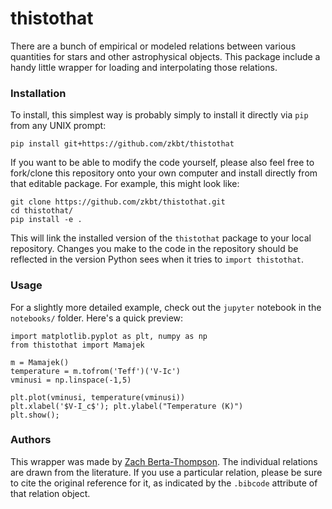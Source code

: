 # thistothat
There are a bunch of empirical or modeled relations between various quantities for stars and other astrophysical objects. This package include a handy little wrapper for loading and interpolating those relations.


### Installation
To install, this simplest way is probably simply to install it directly via `pip` from any UNIX prompt:
```
pip install git+https://github.com/zkbt/thistothat
```

If you want to be able to modify the code yourself, please also feel free to fork/clone this repository onto your own computer and install directly from that editable package. For example, this might look like:
```
git clone https://github.com/zkbt/thistothat.git
cd thistothat/
pip install -e .
```
This will link the installed version of the `thistothat` package to your local repository. Changes you make to the code in the repository should be reflected in the version Python sees when it tries to `import thistothat`.


### Usage
For a slightly more detailed example, check out the `jupyter` notebook in the `notebooks/` folder. Here's a quick preview:

```
import matplotlib.pyplot as plt, numpy as np
from thistothat import Mamajek

m = Mamajek()
temperature = m.tofrom('Teff')('V-Ic')
vminusi = np.linspace(-1,5)

plt.plot(vminusi, temperature(vminusi))
plt.xlabel('$V-I_c$'); plt.ylabel("Temperature (K)")
plt.show();
```

### Authors
This wrapper was made by [Zach Berta-Thompson](http://casa.colorado.edu/~bertathompson/). The individual relations are drawn from the literature. If you use a particular relation, please be sure to cite the original reference for it, as indicated by the `.bibcode` attribute of that relation object.
